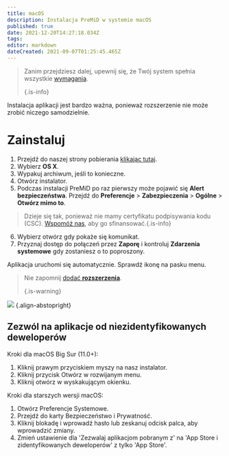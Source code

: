 ```yaml
---
title: macOS
description: Instalacja PreMiD w systemie macOS
published: true
date: 2021-12-20T14:27:18.034Z
tags:
editor: markdown
dateCreated: 2021-09-07T01:25:45.465Z
---
```


> Zanim przejdziesz dalej, upewnij się, że Twój system spełnia wszystkie [wymagania](/install/requirements). 
> 
> {.is-info}

Instalacja aplikacji jest bardzo ważna, ponieważ rozszerzenie nie może zrobić niczego samodzielnie.

# Zainstaluj
1. Przejdź do naszej strony pobierania [klikając tutaj](https://premid.app/downloads).
2. Wybierz **OS X**.
3. Wypakuj archiwum, jeśli to konieczne.
4. Otwórz instalator.
5. Podczas instalacji PreMiD po raz pierwszy może pojawić się **Alert bezpieczeństwa**. Przejdź do **Preferencje** > **Zabezpieczenia** > **Ogólne** > **Otwórz mimo to**.
> Dzieje się tak, ponieważ nie mamy certyfikatu podpisywania kodu (CSC). [Wspomóż nas](https://www.patreon.com/Timeraa), aby go sfinansować.{.is-info}
6. Wybierz otwórz gdy pokaże się komunikat.
7. Przyznaj dostęp do połączeń przez **Zaporę** i kontroluj **Zdarzenia systemowe** gdy zostaniesz o to poproszony.

Aplikacja uruchomi się automatycznie. Sprawdź ikonę na pasku menu.

> Nie zapomnij [dodać **rozszerzenia**](/install). 
> 
> {.is-warning}

![](https://img.icons8.com/color/2x/mac-logo.png) {.align-abstopright}

## Zezwól na aplikacje od niezidentyfikowanych deweloperów
Kroki dla macOS Big Sur (11.0+):
1. Kliknij prawym przyciskiem myszy na nasz instalator.
2. Kliknij przycisk Otwórz w rozwijanym menu.
3. Kliknij otwórz w wyskakującym okienku.

Kroki dla starszych wersji macOS:
1. Otwórz Preferencje Systemowe.
2. Przejdź do karty Bezpieczeństwo i Prywatność.
3. Kliknij blokadę i wprowadź hasło lub zeskanuj odcisk palca, aby wprowadzić zmiany.
4. Zmień ustawienie dla 'Zezwalaj aplikacjom pobranym z' na 'App Store i zidentyfikowanych deweloperów' z tylko 'App Store'.
